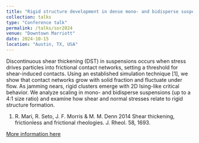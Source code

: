```yaml
---
title: "Rigid structure development in dense mono- and bidisperse suspensions"
collection: talks
type: "Conference talk"
permalink: /talks/sor2024
venue: "Downtown Marriott"
date: 2024-10-15
location: "Austin, TX, USA"
---
```


Discontinuous shear thickening (DST) in suspensions occurs when stress drives particles into frictional contact networks, setting a threshold for shear-induced contacts. Using an established simulation technique [1], we show that contact networks grow with solid fraction and fluctuate under flow. As jamming nears, rigid clusters emerge with 2D Ising-like critical behavior. We analyze scaling in mono- and bidisperse suspensions (up to a 4:1 size ratio) and examine how shear and normal stresses relate to rigid structure formation.

1. R. Mari, R. Seto, J. F. Morris & M. M. Denn 2014 Shear thickening, frictionless and frictional rheologies. J. Rheol. 58, 1693.

[More information here](https://www.rheology.org/SoR24a/ViewPaper?ID=228)